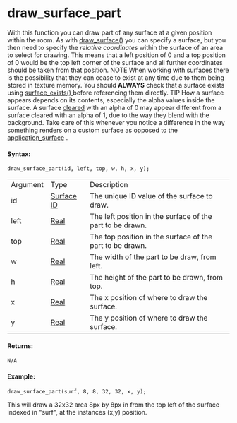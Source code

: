 # draw_surface_part

With this function you can draw part of any surface at a given position
within the room. As with [draw_surface()](draw_surface) you can
specify a surface, but you then need to specify the *relative
coordinates* within the surface of an area to select for drawing. This
means that a left position of 0 and a top position of 0 would be the top
left corner of the surface and all further coordinates should be taken
from that position. NOTE When working with surfaces there is the
possibility that they can cease to exist at any time due to them being
stored in texture memory. You should **ALWAYS** check that a surface
exists using [ surface_exists() ](surface_exists) before referencing
them directly. TIP How a surface appears depends on its contents,
especially the alpha values inside the surface. A surface
[cleared](../Colour_And_Alpha/draw_clear_alpha) with an alpha of 0
may appear different from a surface cleared with an alpha of 1, due to
the way they blend with the background. Take care of this whenever you
notice a difference in the way something renders on a custom surface as
opposed to the [application_surface](application_surface) .

#### Syntax:

``` gml
draw_surface_part(id, left, top, w, h, x, y);
```

|          |                                                                                                     |                                                           |
|----------|-----------------------------------------------------------------------------------------------------|-----------------------------------------------------------|
| Argument | Type                                                                                                | Description                                               |
| id       |  [Surface ID](../../../../../GameMaker_Language/GML_Reference/Drawing/Surfaces/surface_create)  | The unique ID value of the surface to draw.               |
| left     |  [Real](../../../../../GameMaker_Language/GML_Overview/Data_Types)                              | The left position in the surface of the part to be drawn. |
| top      |  [Real](../../../../../GameMaker_Language/GML_Overview/Data_Types)                              | The top position in the surface of the part to be drawn.  |
| w        |  [Real](../../../../../GameMaker_Language/GML_Overview/Data_Types)                              | The width of the part to be draw, from left.              |
| h        |  [Real](../../../../../GameMaker_Language/GML_Overview/Data_Types)                              | The height of the part to be drawn, from top.             |
| x        |  [Real](../../../../../GameMaker_Language/GML_Overview/Data_Types)                              | The x position of where to draw the surface.              |
| y        |  [Real](../../../../../GameMaker_Language/GML_Overview/Data_Types)                              | The y position of where to draw the surface.              |

#### Returns:

``` gml
N/A
```

#### Example:

``` gml
draw_surface_part(surf, 8, 8, 32, 32, x, y);
```

This will draw a 32x32 area 8px by 8px in from the top left of the
surface indexed in "surf", at the instances (x,y) position.
